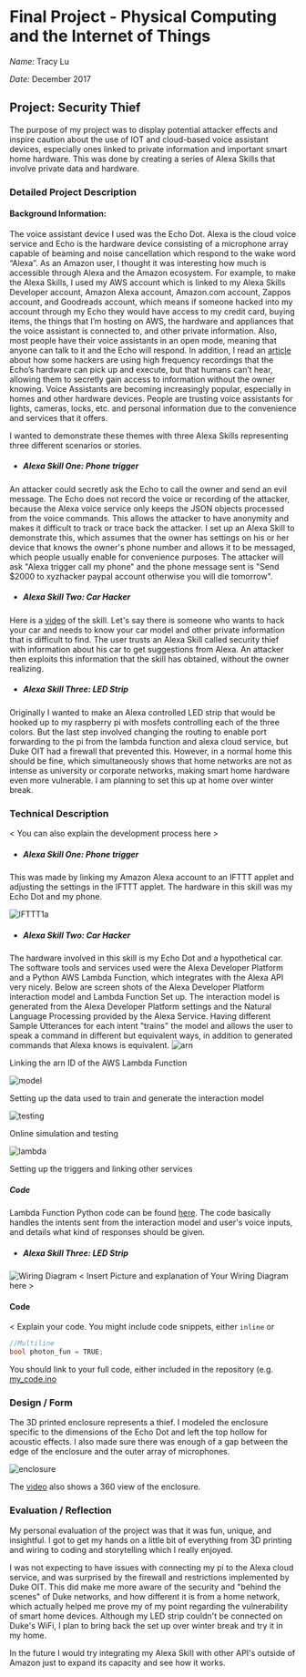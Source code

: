 # Final Project - Physical Computing and the Internet of Things

*Name:*  Tracy Lu

*Date:* December 2017

## Project:  Security Thief
The purpose of my project was to display potential attacker effects and inspire caution about the use of IOT and cloud-based voice assistant devices, especially ones linked to private information and important smart home hardware. This was done by creating a series of Alexa Skills that involve private data and hardware. 


### Detailed Project Description

#### Background Information:
 The voice assistant device I used was the Echo Dot. Alexa is the cloud voice service and Echo is the hardware device consisting of a microphone array capable of beaming and noise cancellation which respond to the wake word “Alexa”. As an Amazon user, I thought it was interesting how much is accessible through Alexa and the Amazon ecosystem. For example, to make the Alexa Skills, I used my AWS account which is linked to my Alexa Skills Developer account, Amazon Alexa account, Amazon.com account, Zappos account, and Goodreads account, which means if someone hacked into my account through my Echo they would have access to my credit card, buying items, the things that I’m hosting on AWS, the hardware and appliances that the voice assistant is connected to, and other private information. Also, most people have their voice assistants in an open mode, meaning that anyone can talk to it and the Echo will respond. In addition, I read an [article](https://finance.yahoo.com/news/simple-hack-over-amazon-echo-125838262.html) about how some hackers are using high frequency recordings that the Echo’s hardware can pick up and execute, but that humans can’t hear, allowing them to secretly gain access to information without the owner knowing. Voice Assistants are becoming increasingly popular, especially in homes and other hardware devices. People are trusting voice assistants for lights, cameras, locks, etc. and personal information due to the convenience and services that it offers.

I wanted to demonstrate these themes with three Alexa Skills representing three different scenarios or stories.

* ##### Alexa Skill One: Phone trigger
An attacker could secretly ask the Echo to call the owner and send an evil message. The Echo does not record the voice or recording of the attacker, because the Alexa voice service only keeps the JSON objects processed from the voice commands. This allows the attacker to have anonymity and makes it difficult to track or trace back the attacker. I set up an Alexa Skill to demonstrate this, which assumes that the owner has settings on his or her device that knows the owner's phone number and allows it to be messaged, which people usually enable for convenience purposes. The attacker will ask "Alexa trigger call my phone" and the phone message sent is "Send $2000 to xyzhacker paypal account otherwise you will die tomorrow". 


* ##### Alexa Skill Two: Car Hacker
Here is a [video](https://drive.google.com/file/d/17v_A_foWOlvpR0w_vulE1JuxNCLYIStu/view?usp=sharing) of the skill. Let's say there is someone who wants to hack your car and needs to know your car model and other private information that is difficult to find. The user trusts an Alexa Skill called security thief with information about his car to get suggestions from Alexa. An attacker then exploits this information that the skill has obtained, without the owner realizing.


* ##### Alexa Skill Three: LED Strip
Originally I wanted to make an Alexa controlled LED strip that would be hooked up to my raspberry pi with mosfets controlling each of the three colors. But the last step involved changing the routing to enable port forwarding to the pi from the lambda function and alexa cloud service, but Duke OIT had a firewall that prevented this. However, in a normal home this should be fine, which simultaneously shows that home networks are not as intense as university or corporate networks, making smart home hardware even more vulnerable. I am planning to set this up at home over winter break.



### Technical Description

< You can also explain the development process here >
* ##### Alexa Skill One: Phone trigger
This was made by linking my Amazon Alexa account to an IFTTT applet and adjusting the settings in the IFTTT applet. The hardware in this skill was my Echo Dot and my phone. 

![IFTTT1a](images/ifttt.PNG ) 

* ##### Alexa Skill Two: Car Hacker
The hardware involved in this skill is my Echo Dot and a hypothetical car. The software tools and services used were the Alexa Developer Platform and a Python AWS Lambda Function, which integrates with the Alexa API very nicely. Below are screen shots of the Alexa Developer Platform interaction model and Lambda Function Set up. The interaction model is generated from the Alexa Developer Platform settings and the Natural Language Processing provided by the Alexa Service. Having different Sample Utterances for each intent "trains" the model and allows the user to speak a command in different but equivalent ways, in addition to generated commands that Alexa knows is equivalent. 
![arn](images/arn.PNG) 

Linking the arn ID of the AWS Lambda Function

![model](images/model.PNG ) 

Setting up the data used to train and generate the interaction model

![testing](images/testing.PNG ) 

Online simulation and testing

![lambda](images/lambda.PNG )  

Setting up the triggers and linking other services
##### Code
Lambda Function Python code can be found [here](code/lambdaFunctionSkill2.py). The code basically handles the intents sent from the interaction model and user's voice inputs, and details what kind of responses should be given. 


* ##### Alexa Skill Three: LED Strip

![Wiring Diagram](images/WiringDiagram.png)
< Insert Picture and explanation of Your Wiring Diagram here >

#### Code

< Explain your code.  You might include code snippets, either `inline` or
```c++
//Multiline
bool photon_fun = TRUE;
```
You should link to your full code, either included in the repository (e.g. [my_code.ino](code/my_code.ino)

### Design / Form
The 3D printed enclosure represents a thief. I modeled the enclosure specific to the dimensions of the Echo Dot and left the top hollow for acoustic effects. I also made sure there was enough of a gap between the edge of the enclosure and the outer array of microphones. 

![enclosure](images/enc.PNG)

The [video](https://drive.google.com/file/d/17v_A_foWOlvpR0w_vulE1JuxNCLYIStu/view?usp=sharing) also shows a 360 view of the enclosure. 


### Evaluation / Reflection
My personal evaluation of the project was that it was fun, unique, and insightful. I got to get my hands on a little bit of everything from 3D printing and wiring to coding and storytelling which I really enjoyed. 

I was not expecting to have issues with connecting my pi to the Alexa cloud service, and was surprised by the firewall and restrictions implemented by Duke OIT. This did make me more aware of the security and "behind the scenes" of Duke networks, and how different it is from a home network, which actually helped me prove my of my point regarding the vulnerability of smart home devices. Although my LED strip couldn't be connected on Duke's WiFi, I plan to bring back the set up over winter break and try it in my home. 

In the future I would try integrating my Alexa Skill with other API's outside of Amazon just to expand its capacity and see how it works. 
